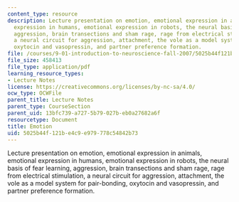 ```yaml
---
content_type: resource
description: Lecture presentation on emotion, emotional expression in animals, emotional
  expression in humans, emotional expression in robots, the neural basis of fear learning,
  aggression, brain transections and sham rage, rage from electrical stimulation,
  a neural circuit for aggression, attachment, the vole as a model system for pair-bonding,
  oxytocin and vasopressin, and partner preference formation.
file: /courses/9-01-introduction-to-neuroscience-fall-2007/5025b44f121be4c9e979778c54842b73_22_emotion.pdf
file_size: 458413
file_type: application/pdf
learning_resource_types:
- Lecture Notes
license: https://creativecommons.org/licenses/by-nc-sa/4.0/
ocw_type: OCWFile
parent_title: Lecture Notes
parent_type: CourseSection
parent_uid: 13bfc739-a727-5b79-027b-eb0a27682a6f
resourcetype: Document
title: Emotion
uid: 5025b44f-121b-e4c9-e979-778c54842b73
---
```

Lecture presentation on emotion, emotional expression in animals, emotional expression in humans, emotional expression in robots, the neural basis of fear learning, aggression, brain transections and sham rage, rage from electrical stimulation, a neural circuit for aggression, attachment, the vole as a model system for pair-bonding, oxytocin and vasopressin, and partner preference formation.